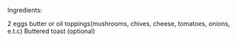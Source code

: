 Ingredients:

2 eggs
butter or oil
toppings(mushrooms, chives, cheese, tomatoes, onions, e.t.c)
Buttered toast (optional)